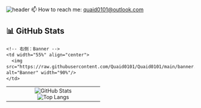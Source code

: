 
![header](https://capsule-render.vercel.app/api?type=rect&color=gradient&height=200&section=header&text=Quaid%20-%20Software%20Engineer&fontSize=40&desc=Java%20%7C%20SpringBoot%20%7C%20MySQL&descSize=20&descAlign=50&descAlignY=70)
📫 How to reach me: quaid0101@outlook.com  
## 📊 GitHub Stats

<table>
  <tr>
    <!-- 左侧：Stats + Langs -->
    <td width="45%" align="center">
      <img src="https://github-readme-stats.vercel.app/api?username=Quaid0101&show_icons=true&theme=radical" alt="GitHub Stats" width="100%"/><br/>
      <img src="https://github-readme-stats.vercel.app/api/top-langs/?username=Quaid0101&layout=compact&theme=radical" alt="Top Langs" width="100%"/>
    </td>
    
    <!-- 右侧：Banner -->
    <td width="55%" align="center">
      <img src="https://raw.githubusercontent.com/Quaid0101/Quaid0101/main/banner.png" alt="Banner" width="90%"/>
    </td>
  </tr>
</table>



